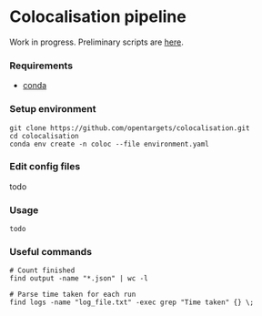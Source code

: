 Colocalisation pipeline
=======================

Work in progress. Preliminary scripts are [here](https://github.com/edm1/coloc_interim).

### Requirements
- [conda](https://conda.io/docs/)

### Setup environment

```
git clone https://github.com/opentargets/colocalisation.git
cd colocalisation
conda env create -n coloc --file environment.yaml
```

### Edit config files

todo

### Usage

```
todo
```

### Useful commands

```
# Count finished
find output -name "*.json" | wc -l

# Parse time taken for each run
find logs -name "log_file.txt" -exec grep "Time taken" {} \;

```
